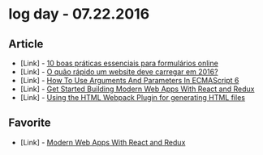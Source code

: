 # log day - 07.22.2016

## Article

- \[Link\] - [10 boas práticas essenciais para formulários online](http://arquiteturadeinformacao.com/usabilidade/10-boas-praticas-essenciais-para-formularios-online/)
- \[Link\] - [O quão rápido um website deve carregar em 2016?](http://arquiteturadeinformacao.com/usabilidade/o-quao-rapido-um-website-deve-carregar-em-2016/)
- \[Link\] - [How To Use Arguments And Parameters In ECMAScript 6](https://www.smashingmagazine.com/2016/07/how-to-use-arguments-and-parameters-in-ecmascript-6/)
- \[Link\] - [Get Started Building Modern Web Apps With React and Redux](http://code.tutsplus.com/tutorials/get-started-building-modern-web-apps-with-react-and-redux--cms-26895)
- \[Link\] - [Using the HTML Webpack Plugin for generating HTML files](http://javascriptplayground.com/blog/2016/07/webpack-html-plugin/)


## Favorite

- \[Link\] - [Modern Web Apps With React and Redux](http://code.tutsplus.com/courses/modern-web-apps-with-react-and-redux)
